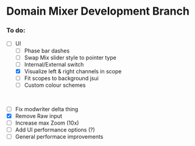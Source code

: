 # Domain Mixer Development Branch

### To do:

- [ ] UI
  - [ ] Phase bar dashes
  - [ ] Swap Mix slider style to pointer type 
  - [ ] Internal/External switch
  - [x] Visualize left & right channels in scope 
  - [ ] Fit scopes to background jsui
  - [ ] Custom colour schemes
  
<br>

- [ ] Fix modwriter delta thing 
- [x] Remove Raw input
- [ ] Increase max Zoom (10x)
- [ ] Add UI performance options (?)
- [ ] General performace improvements 
